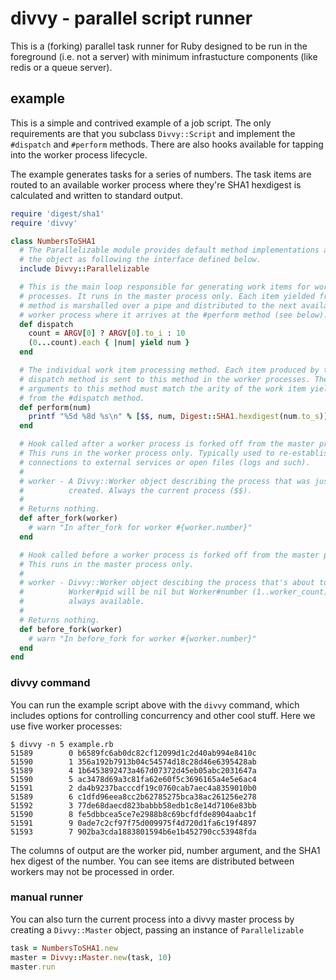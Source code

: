 divvy - parallel script runner
=============================

This is a (forking) parallel task runner for Ruby designed to be run in the
foreground (i.e. not a server) with minimum infrastucture components (like redis
or a queue server).

## example

This is a simple and contrived example of a job script. The only requirements
are that you subclass `Divvy::Script` and implement the `#dispatch` and
`#perform` methods. There are also hooks available for tapping into the worker
process lifecycle.

The example generates tasks for a series of numbers. The task items are routed
to an available worker process where they're SHA1 hexdigest is calculated and
written to standard output.

``` ruby
require 'digest/sha1'
require 'divvy'

class NumbersToSHA1
  # The Parallelizable module provides default method implementations and marks
  # the object as following the interface defined below.
  include Divvy::Parallelizable

  # This is the main loop responsible for generating work items for worker
  # processes. It runs in the master process only. Each item yielded from this
  # method is marshalled over a pipe and distributed to the next available
  # worker process where it arrives at the #perform method (see below).
  def dispatch
    count = ARGV[0] ? ARGV[0].to_i : 10
    (0...count).each { |num| yield num }
  end

  # The individual work item processing method. Each item produced by the
  # dispatch method is sent to this method in the worker processes. The
  # arguments to this method must match the arity of the work item yielded
  # from the #dispatch method.
  def perform(num)
    printf "%5d %8d %s\n" % [$$, num, Digest::SHA1.hexdigest(num.to_s)]
  end

  # Hook called after a worker process is forked off from the master process.
  # This runs in the worker process only. Typically used to re-establish
  # connections to external services or open files (logs and such).
  #
  # worker - A Divvy::Worker object describing the process that was just
  #          created. Always the current process ($$).
  #
  # Returns nothing.
  def after_fork(worker)
    # warn "In after_fork for worker #{worker.number}"
  end

  # Hook called before a worker process is forked off from the master process.
  # This runs in the master process only.
  #
  # worker - Divvy::Worker object descibing the process that's about to fork.
  #          Worker#pid will be nil but Worker#number (1..worker_count) is
  #          always available.
  #
  # Returns nothing.
  def before_fork(worker)
    # warn "In before_fork for worker #{worker.number}"
  end
end
```

### divvy command

You can run the example script above with the `divvy` command, which includes
options for controlling concurrency and other cool stuff. Here we use five
worker processes:

```
$ divvy -n 5 example.rb
51589        0 b6589fc6ab0dc82cf12099d1c2d40ab994e8410c
51590        1 356a192b7913b04c54574d18c28d46e6395428ab
51589        4 1b6453892473a467d07372d45eb05abc2031647a
51590        5 ac3478d69a3c81fa62e60f5c3696165a4e5e6ac4
51591        2 da4b9237bacccdf19c0760cab7aec4a8359010b0
51589        6 c1dfd96eea8cc2b62785275bca38ac261256e278
51592        3 77de68daecd823babbb58edb1c8e14d7106e83bb
51590        8 fe5dbbcea5ce7e2988b8c69bcfdfde8904aabc1f
51591        9 0ade7c2cf97f75d009975f4d720d1fa6c19f4897
51593        7 902ba3cda1883801594b6e1b452790cc53948fda
```

The columns of output are the worker pid, number argument, and the SHA1 hex
digest of the number. You can see items are distributed between workers may not
be processed in order.

### manual runner

You can also turn the current process into a divvy master process by creating a
`Divvy::Master` object, passing an instance of `Parallelizable`

``` ruby
task = NumbersToSHA1.new
master = Divvy::Master.new(task, 10)
master.run
```
